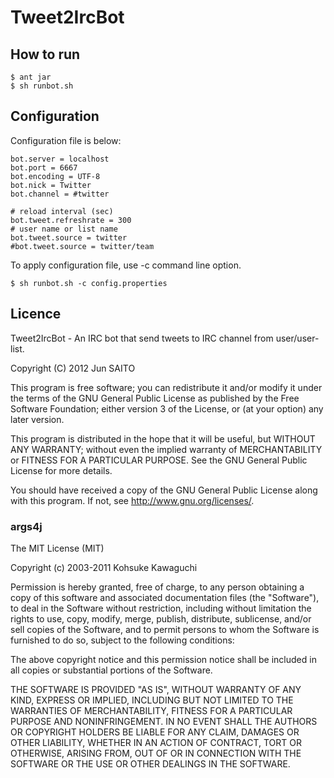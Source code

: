 Tweet2IrcBot
============

How to run
----------

    $ ant jar
    $ sh runbot.sh

Configuration
-------------
Configuration file is below:

    bot.server = localhost
    bot.port = 6667
    bot.encoding = UTF-8
    bot.nick = Twitter
    bot.channel = #twitter

    # reload interval (sec)
    bot.tweet.refreshrate = 300
    # user name or list name
    bot.tweet.source = twitter
    #bot.tweet.source = twitter/team

To apply configuration file, use -c command line option.

    $ sh runbot.sh -c config.properties

Licence
-------
Tweet2IrcBot - An IRC bot that send tweets to IRC channel from user/user-list. 

Copyright (C) 2012 Jun SAITO

This program is free software; you can redistribute it and/or modify
it under the terms of the GNU General Public License as published by
the Free Software Foundation; either version 3 of the License, or (at
your option) any later version.

This program is distributed in the hope that it will be useful, but
WITHOUT ANY WARRANTY; without even the implied warranty of
MERCHANTABILITY or FITNESS FOR A PARTICULAR PURPOSE. See the GNU
General Public License for more details.

You should have received a copy of the GNU General Public License
along with this program. If not, see <http://www.gnu.org/licenses/>.


### args4j 
The MIT License (MIT)

Copyright (c) 2003-2011 Kohsuke Kawaguchi

Permission is hereby granted, free of charge, to any person obtaining
a copy of this software and associated documentation files (the
"Software"), to deal in the Software without restriction, including
without limitation the rights to use, copy, modify, merge, publish,
distribute, sublicense, and/or sell copies of the Software, and to
permit persons to whom the Software is furnished to do so, subject to
the following conditions:

The above copyright notice and this permission notice shall be
included in all copies or substantial portions of the Software.

THE SOFTWARE IS PROVIDED "AS IS", WITHOUT WARRANTY OF ANY KIND,
EXPRESS OR IMPLIED, INCLUDING BUT NOT LIMITED TO THE WARRANTIES OF
MERCHANTABILITY, FITNESS FOR A PARTICULAR PURPOSE AND
NONINFRINGEMENT. IN NO EVENT SHALL THE AUTHORS OR COPYRIGHT HOLDERS BE
LIABLE FOR ANY CLAIM, DAMAGES OR OTHER LIABILITY, WHETHER IN AN ACTION
OF CONTRACT, TORT OR OTHERWISE, ARISING FROM, OUT OF OR IN CONNECTION
WITH THE SOFTWARE OR THE USE OR OTHER DEALINGS IN THE SOFTWARE.

